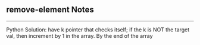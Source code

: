 <h2>remove-element Notes</h2><hr>Python Solution: have k pointer that checks itself; if the k is NOT the target val, then increment by 1 in the array. By the end of the array
